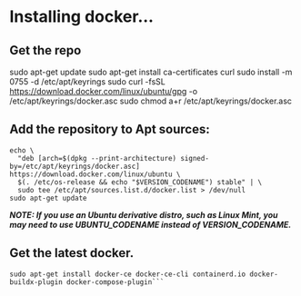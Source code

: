 # Installing docker...

## Get the repo

sudo apt-get update
sudo apt-get install ca-certificates curl
sudo install -m 0755 -d /etc/apt/keyrings
sudo curl -fsSL https://download.docker.com/linux/ubuntu/gpg -o /etc/apt/keyrings/docker.asc
sudo chmod a+r /etc/apt/keyrings/docker.asc

## Add the repository to Apt sources:

```
echo \
  "deb [arch=$(dpkg --print-architecture) signed-by=/etc/apt/keyrings/docker.asc] https://download.docker.com/linux/ubuntu \
  $(. /etc/os-release && echo "$VERSION_CODENAME") stable" | \
  sudo tee /etc/apt/sources.list.d/docker.list > /dev/null
sudo apt-get update
```

***NOTE: If you use an Ubuntu derivative distro, such as Linux Mint, you may need to use UBUNTU_CODENAME instead of VERSION_CODENAME.***

## Get the latest docker.

```
sudo apt-get install docker-ce docker-ce-cli containerd.io docker-buildx-plugin docker-compose-plugin```
```
